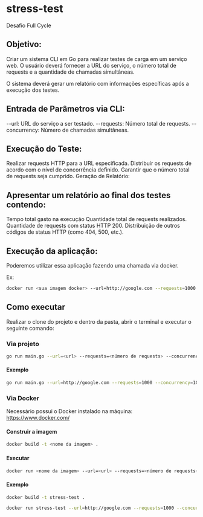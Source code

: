 # stress-test
Desafio Full Cycle

## Objetivo: 
Criar um sistema CLI em Go para realizar testes de carga em um serviço web. O usuário deverá fornecer a URL do serviço, o número total de requests e a quantidade de chamadas simultâneas.

O sistema deverá gerar um relatório com informações específicas após a execução dos testes.

## Entrada de Parâmetros via CLI:

--url: URL do serviço a ser testado.
--requests: Número total de requests.
--concurrency: Número de chamadas simultâneas.


## Execução do Teste:

Realizar requests HTTP para a URL especificada.
Distribuir os requests de acordo com o nível de concorrência definido.
Garantir que o número total de requests seja cumprido.
Geração de Relatório:

## Apresentar um relatório ao final dos testes contendo:
Tempo total gasto na execução
Quantidade total de requests realizados.
Quantidade de requests com status HTTP 200.
Distribuição de outros códigos de status HTTP (como 404, 500, etc.).

## Execução da aplicação:
Poderemos utilizar essa aplicação fazendo uma chamada via docker. 

Ex:
```bash
docker run <sua imagem docker> --url=http://google.com --requests=1000 --concurrency=10
```

## Como executar
Realizar o clone do projeto e dentro da pasta, abrir o terminal e executar o seguinte comando:

### Via projeto

```bash
go run main.go --url=<url> --requests=<número de requests> --concurrency=<número de concorrências>
```

#### Exemplo

```bash
go run main.go --url=http://google.com --requests=1000 --concurrency=10
```

### Via Docker
Necessário possui o Docker instalado na máquina: https://www.docker.com/

#### Construir a imagem
```bash
docker build -t <nome da imagem> .
```

#### Executar 
```bash
docker run <nome da imagem> --url=<url> --requests=<número de requests> --concurrency=<número de concorrências>
```

#### Exemplo
```bash
docker build -t stress-test .
```

```bash
docker run stress-test --url=http://google.com --requests=1000 --concurrency=10
```